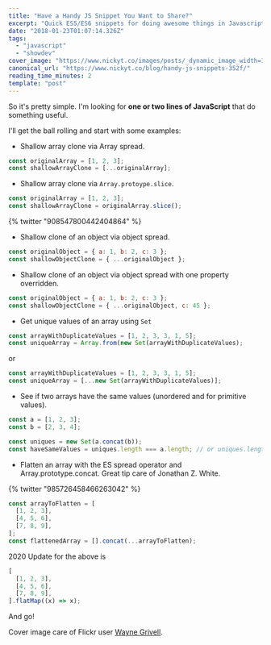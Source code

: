 ```yaml
---
title: "Have a Handy JS Snippet You Want to Share?"
excerpt: "Quick ES5/ES6 snippets for doing awesome things in Javascript."
date: "2018-01-23T01:07:14.326Z"
tags:
  - "javascript"
  - "showdev"
cover_image: "https://www.nickyt.co/images/posts/_dynamic_image_width=1000,height=420,fit=cover,gravity=auto,format=auto_https%3A%2F%2Fc2.staticflickr.com%2F8%2F7282%2F8995095069_9e88b3bba5_b.jpg"
canonical_url: "https://www.nickyt.co/blog/handy-js-snippets-352f/"
reading_time_minutes: 2
template: "post"
---
```


So it's pretty simple. I'm looking for **one or two lines of JavaScript** that do something useful.

I'll get the ball rolling and start with some examples:

- Shallow array clone via Array spread.

```javascript
const originalArray = [1, 2, 3];
const shallowArrayClone = [...originalArray];
```

- Shallow array clone via `Array.protoype.slice`.

```javascript
const originalArray = [1, 2, 3];
const shallowArrayClone = originalArray.slice();
```

{% twitter "908547800442404864" %}

- Shallow clone of an object via object spread.

```javascript
const originalObject = { a: 1, b: 2, c: 3 };
const shallowObjectClone = { ...originalObject };
```

- Shallow clone of an object via object spread with one property overridden.

```javascript
const originalObject = { a: 1, b: 2, c: 3 };
const shallowObjectClone = { ...originalObject, c: 45 };
```

- Get unique values of an array using `Set`

```javascript
const arrayWithDuplicateValues = [1, 2, 3, 3, 1, 5];
const uniqueArray = Array.from(new Set(arrayWithDuplicateValues);
```

or

```javascript
const arrayWithDuplicateValues = [1, 2, 3, 3, 1, 5];
const uniqueArray = [...new Set(arrayWithDuplicateValues)];
```

- See if two arrays have the same values (unordered and for primitive values).

```javascript
const a = [1, 2, 3];
const b = [2, 3, 4];

const uniques = new Set(a.concat(b));
const haveSameValues = uniques.length === a.length; // or uniques.length === b.length;
```

- Flatten an array with the ES spread operator and Array.prototype.concat. Great tip care of Jonathan Z. White.

{% twitter "985726458466263042" %}

```javascript
const arrayToFlatten = [
  [1, 2, 3],
  [4, 5, 6],
  [7, 8, 9],
];
const flattenedArray = [].concat(...arrayToFlatten);
```

2020 Update for the above is

```javascript
[
  [1, 2, 3],
  [4, 5, 6],
  [7, 8, 9],
].flatMap((x) => x);
```

And go!

Cover image care of Flickr user [Wayne Grivell](https://www.flickr.com/photos/56462773@N07/8995095069/in/photolist-eGSdo2-eVj8Xm-F7SDKj-gyziYJ-5GmieA-aQjZ5Z-qB3MDY-gG1f-4CPscx-bdrdAv-Mcpb8-Ds5Ck5-UPFRjE-cooZaE-7JL9Ce-6hB26p-5JFmTS-aDC2mi-4RCrCE-8qaRq-adbMyX-8pCVMh-bnJfyw-sXQZ7-fnCVbL-4RCroh-dVzSH6-fckNay-pA6MdP-6VHf97-662aRZ-aiJwYD-9Liq36-pfXnJ2-81t4TV-fnoErz-76pUCy-aDFSfu-8GBKvz-dBM5-e4tTWW-9kHH6Q-r6hZzK-95uyfv-rdHr-qBJTsu-fc3tgQ-cwgbMh-7ZQGwo-UA7SdP).
